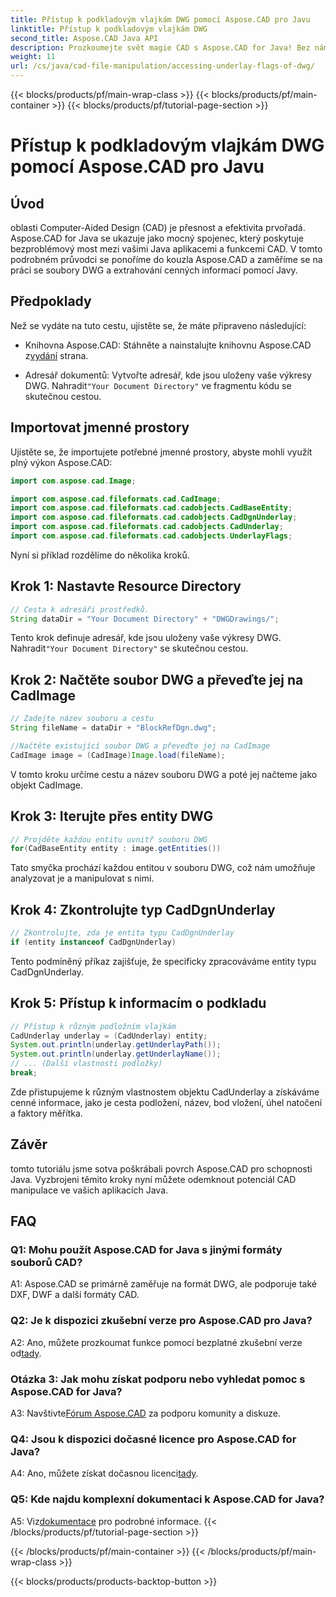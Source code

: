 ```yaml
---
title: Přístup k podkladovým vlajkám DWG pomocí Aspose.CAD pro Javu
linktitle: Přístup k podkladovým vlajkám DWG
second_title: Aspose.CAD Java API
description: Prozkoumejte svět magie CAD s Aspose.CAD for Java! Bez námahy manipulujte se soubory DWG ve svých aplikacích Java.
weight: 11
url: /cs/java/cad-file-manipulation/accessing-underlay-flags-of-dwg/
---
```


{{< blocks/products/pf/main-wrap-class >}}
{{< blocks/products/pf/main-container >}}
{{< blocks/products/pf/tutorial-page-section >}}

# Přístup k podkladovým vlajkám DWG pomocí Aspose.CAD pro Javu

## Úvod

oblasti Computer-Aided Design (CAD) je přesnost a efektivita prvořadá. Aspose.CAD for Java se ukazuje jako mocný spojenec, který poskytuje bezproblémový most mezi vašimi Java aplikacemi a funkcemi CAD. V tomto podrobném průvodci se ponoříme do kouzla Aspose.CAD a zaměříme se na práci se soubory DWG a extrahování cenných informací pomocí Javy.

## Předpoklady

Než se vydáte na tuto cestu, ujistěte se, že máte připraveno následující:

-  Knihovna Aspose.CAD: Stáhněte a nainstalujte knihovnu Aspose.CAD z[vydání](https://releases.aspose.com/cad/java/) strana.

-  Adresář dokumentů: Vytvořte adresář, kde jsou uloženy vaše výkresy DWG. Nahradit`"Your Document Directory"` ve fragmentu kódu se skutečnou cestou.

## Importovat jmenné prostory

Ujistěte se, že importujete potřebné jmenné prostory, abyste mohli využít plný výkon Aspose.CAD:

```java
import com.aspose.cad.Image;

import com.aspose.cad.fileformats.cad.CadImage;
import com.aspose.cad.fileformats.cad.cadobjects.CadBaseEntity;
import com.aspose.cad.fileformats.cad.cadobjects.CadDgnUnderlay;
import com.aspose.cad.fileformats.cad.cadobjects.CadUnderlay;
import com.aspose.cad.fileformats.cad.cadobjects.UnderlayFlags;
```

Nyní si příklad rozdělíme do několika kroků.

## Krok 1: Nastavte Resource Directory

```java
// Cesta k adresáři prostředků.
String dataDir = "Your Document Directory" + "DWGDrawings/";
```

 Tento krok definuje adresář, kde jsou uloženy vaše výkresy DWG. Nahradit`"Your Document Directory"` se skutečnou cestou.

## Krok 2: Načtěte soubor DWG a převeďte jej na CadImage

```java
// Zadejte název souboru a cestu
String fileName = dataDir + "BlockRefDgn.dwg";

//Načtěte existující soubor DWG a převeďte jej na CadImage
CadImage image = (CadImage)Image.load(fileName);
```

V tomto kroku určíme cestu a název souboru DWG a poté jej načteme jako objekt CadImage.

## Krok 3: Iterujte přes entity DWG

```java
// Projděte každou entitu uvnitř souboru DWG
for(CadBaseEntity entity : image.getEntities())
```

Tato smyčka prochází každou entitou v souboru DWG, což nám umožňuje analyzovat je a manipulovat s nimi.

## Krok 4: Zkontrolujte typ CadDgnUnderlay

```java
// Zkontrolujte, zda je entita typu CadDgnUnderlay
if (entity instanceof CadDgnUnderlay)
```

Tento podmíněný příkaz zajišťuje, že specificky zpracováváme entity typu CadDgnUnderlay.

## Krok 5: Přístup k informacím o podkladu

```java
// Přístup k různým podložním vlajkám
CadUnderlay underlay = (CadUnderlay) entity;
System.out.println(underlay.getUnderlayPath());
System.out.println(underlay.getUnderlayName());
// ... (Další vlastnosti podložky)
break;
```

Zde přistupujeme k různým vlastnostem objektu CadUnderlay a získáváme cenné informace, jako je cesta podložení, název, bod vložení, úhel natočení a faktory měřítka.

## Závěr

tomto tutoriálu jsme sotva poškrábali povrch Aspose.CAD pro schopnosti Java. Vyzbrojeni těmito kroky nyní můžete odemknout potenciál CAD manipulace ve vašich aplikacích Java.

## FAQ

### Q1: Mohu použít Aspose.CAD for Java s jinými formáty souborů CAD?

A1: Aspose.CAD se primárně zaměřuje na formát DWG, ale podporuje také DXF, DWF a další formáty CAD.

### Q2: Je k dispozici zkušební verze pro Aspose.CAD pro Java?

 A2: Ano, můžete prozkoumat funkce pomocí bezplatné zkušební verze od[tady](https://releases.aspose.com/).

### Otázka 3: Jak mohu získat podporu nebo vyhledat pomoc s Aspose.CAD for Java?

 A3: Navštivte[Fórum Aspose.CAD](https://forum.aspose.com/c/cad/19) za podporu komunity a diskuze.

### Q4: Jsou k dispozici dočasné licence pro Aspose.CAD for Java?

 A4: Ano, můžete získat dočasnou licenci[tady](https://purchase.aspose.com/temporary-license/).

### Q5: Kde najdu komplexní dokumentaci k Aspose.CAD for Java?

 A5: Viz[dokumentace](https://reference.aspose.com/cad/java/) pro podrobné informace.
{{< /blocks/products/pf/tutorial-page-section >}}

{{< /blocks/products/pf/main-container >}}
{{< /blocks/products/pf/main-wrap-class >}}

{{< blocks/products/products-backtop-button >}}

